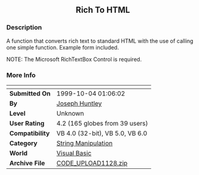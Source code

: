 ﻿<div align="center">

## Rich To HTML


</div>

### Description

A function that converts rich text to standard HTML with the use of calling one simple function. Example form included.

NOTE: The Microsoft RichTextBox Control is required.
 
### More Info
 


<span>             |<span>
---                |---
**Submitted On**   |1999-10-04 01:06:02
**By**             |[Joseph Huntley](https://github.com/Planet-Source-Code/PSCIndex/blob/master/ByAuthor/joseph-huntley.md)
**Level**          |Unknown
**User Rating**    |4.2 (165 globes from 39 users)
**Compatibility**  |VB 4\.0 \(32\-bit\), VB 5\.0, VB 6\.0
**Category**       |[String Manipulation](https://github.com/Planet-Source-Code/PSCIndex/blob/master/ByCategory/string-manipulation__1-5.md)
**World**          |[Visual Basic](https://github.com/Planet-Source-Code/PSCIndex/blob/master/ByWorld/visual-basic.md)
**Archive File**   |[CODE\_UPLOAD1128\.zip](https://github.com/Planet-Source-Code/joseph-huntley-rich-to-html__1-3856/archive/master.zip)








